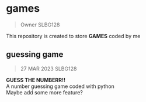 # games
>  Owner SLBG128 

This repository is created to store <b>GAMES</b> coded by me
## guessing game
>  27 MAR 2023 SLBG128 <br>

<b>GUESS THE NUMBERR!!</b> <br>
A number guessing game coded with python <br>
Maybe add some more feature?
